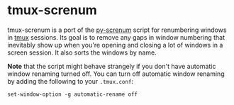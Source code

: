 # tmux-screnum

tmux-screnum is a port of the [py-screnum][alexras-py-screnum] script for renumbering windows in [tmux][tmux] sessions. Its goal is to remove any gaps in window numbering that inevitably show up when you're opening and closing a lot of windows in a screen session. It also sorts the windows by name.

**Note** that the script might behave strangely if you don't have automatic window renaming turned off. You can turn off automatic window renaming by adding the following to your `.tmux.conf`:

```
set-window-option -g automatic-rename off
```

[alexras-py-screnum]:https://www.github.com/alexras/py-screnum/
[tmux]: http://tmux.sourceforge.net/
